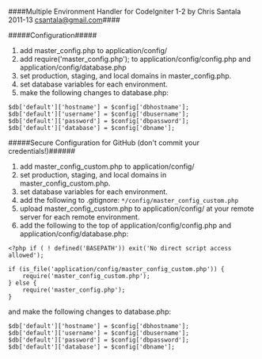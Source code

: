 ####Multiple Environment Handler for CodeIgniter 1-2 by Chris Santala 2011-13 csantala@gmail.com####

#####Configuration#####
1. add master_config.php to application/config/  
2. add require('master_config.php'); to application/config/config.php and application/config/database.php   
3. set production, staging, and local domains in master_config.php.  
4. set database variables for each environment.  
5. make the following changes to database.php:  

```
$db['default']['hostname'] = $config['dbhostname'];
$db['default']['username'] = $config['dbusername'];   
$db['default']['password'] = $config['dbpassword'];   
$db['default']['database'] = $config['dbname'];   
```

#####Secure Configuration for GitHub (don't commit your credentials!)######
1. add master_config_custom.php to application/config/
2. set production, staging, and local domains in master_config_custom.php.  
3. set database variables for each environment.  
4. add the following to .gitignore:  ```*/config/master_config_custom.php``` 
6. upload master_config_custom.php to application/config/ at your remote server for each remote environment. 
7. add the following to the top of application/config/config.php and application/config/database.php:  

```
<?php if ( ! defined('BASEPATH')) exit('No direct script access allowed');  

if (is_file('application/config/master_config_custom.php')) {  
	require('master_config_custom.php');  
} else {  
	require('master_config.php');
}
```  
and make the following changes to database.php:  
```
$db['default']['hostname'] = $config['dbhostname'];  
$db['default']['username'] = $config['dbusername'];  
$db['default']['password'] = $config['dbpassword'];  
$db['default']['database'] = $config['dbname'];
